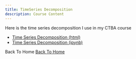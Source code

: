 ```yaml
---
title: TimeSeries Decomposition
description: Course Content
---
```


Here is the time series decomposition I use in my CTBA course
- [Time Series Decomposition (html)](TimeSeriesDecomposition.html)
- [Time Series Decomposition (ipynb)](TimeSeriesDecomposition.ipynb)

Back To Home
[Back To Home](https://dcrowley446.github.io/djcrowleywm.github.io)

